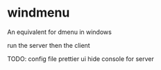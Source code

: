 # windmenu
An equivalent for dmenu in windows

run the server then the client

TODO:
config file
prettier ui
hide console for server
